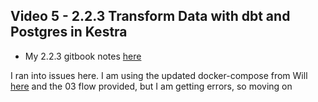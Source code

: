 ## Video 5 - 2.2.3 Transform Data with dbt and Postgres in Kestra

- My 2.2.3 gitbook notes [here](https://data-engineering-zoomcamp-2025-t.gitbook.io/tinker0425/module-2/2.2-etl-pipelines-in-kestra-detailed-walkthrough/2.2.3-transform-data-with-dbt-and-postgres-in-kestra)

I ran into issues here. I am using the updated docker-compose from Will
[here](https://github.com/DataTalksClub/data-engineering-zoomcamp/pull/628)
and the 03 flow provided, but I am getting errors, so moving on

